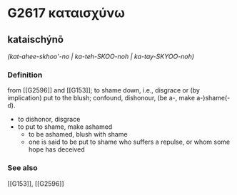 # G2617 καταισχύνω

## kataischýnō

_(kat-ahee-skhoo'-no | ka-teh-SKOO-noh | ka-tay-SKYOO-noh)_

### Definition

from [[G2596]] and [[G153]]; to shame down, i.e., disgrace or (by implication) put to the blush; confound, dishonour, (be a-, make a-)shame(-d).

- to dishonor, disgrace
- to put to shame, make ashamed
  - to be ashamed, blush with shame
  - one is said to be put to shame who suffers a repulse, or whom some hope has deceived

### See also

[[G153]], [[G2596]]

